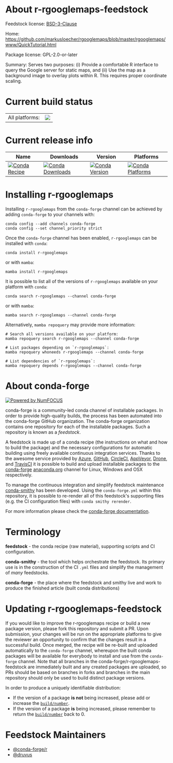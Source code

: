 About r-rgooglemaps-feedstock
=============================

Feedstock license: [BSD-3-Clause](https://github.com/conda-forge/r-rgooglemaps-feedstock/blob/main/LICENSE.txt)

Home: https://github.com/markusloecher/rgooglemaps/blob/master/rgooglemaps/www/QuickTutorial.html

Package license: GPL-2.0-or-later

Summary: Serves two purposes: (i) Provide a comfortable R interface to query the Google server for static maps, and (ii) Use the map as a background image to overlay plots within R. This requires proper coordinate scaling.

Current build status
====================


<table><tr><td>All platforms:</td>
    <td>
      <a href="https://dev.azure.com/conda-forge/feedstock-builds/_build/latest?definitionId=1542&branchName=main">
        <img src="https://dev.azure.com/conda-forge/feedstock-builds/_apis/build/status/r-rgooglemaps-feedstock?branchName=main">
      </a>
    </td>
  </tr>
</table>

Current release info
====================

| Name | Downloads | Version | Platforms |
| --- | --- | --- | --- |
| [![Conda Recipe](https://img.shields.io/badge/recipe-r--rgooglemaps-green.svg)](https://anaconda.org/conda-forge/r-rgooglemaps) | [![Conda Downloads](https://img.shields.io/conda/dn/conda-forge/r-rgooglemaps.svg)](https://anaconda.org/conda-forge/r-rgooglemaps) | [![Conda Version](https://img.shields.io/conda/vn/conda-forge/r-rgooglemaps.svg)](https://anaconda.org/conda-forge/r-rgooglemaps) | [![Conda Platforms](https://img.shields.io/conda/pn/conda-forge/r-rgooglemaps.svg)](https://anaconda.org/conda-forge/r-rgooglemaps) |

Installing r-rgooglemaps
========================

Installing `r-rgooglemaps` from the `conda-forge` channel can be achieved by adding `conda-forge` to your channels with:

```
conda config --add channels conda-forge
conda config --set channel_priority strict
```

Once the `conda-forge` channel has been enabled, `r-rgooglemaps` can be installed with `conda`:

```
conda install r-rgooglemaps
```

or with `mamba`:

```
mamba install r-rgooglemaps
```

It is possible to list all of the versions of `r-rgooglemaps` available on your platform with `conda`:

```
conda search r-rgooglemaps --channel conda-forge
```

or with `mamba`:

```
mamba search r-rgooglemaps --channel conda-forge
```

Alternatively, `mamba repoquery` may provide more information:

```
# Search all versions available on your platform:
mamba repoquery search r-rgooglemaps --channel conda-forge

# List packages depending on `r-rgooglemaps`:
mamba repoquery whoneeds r-rgooglemaps --channel conda-forge

# List dependencies of `r-rgooglemaps`:
mamba repoquery depends r-rgooglemaps --channel conda-forge
```


About conda-forge
=================

[![Powered by
NumFOCUS](https://img.shields.io/badge/powered%20by-NumFOCUS-orange.svg?style=flat&colorA=E1523D&colorB=007D8A)](https://numfocus.org)

conda-forge is a community-led conda channel of installable packages.
In order to provide high-quality builds, the process has been automated into the
conda-forge GitHub organization. The conda-forge organization contains one repository
for each of the installable packages. Such a repository is known as a *feedstock*.

A feedstock is made up of a conda recipe (the instructions on what and how to build
the package) and the necessary configurations for automatic building using freely
available continuous integration services. Thanks to the awesome service provided by
[Azure](https://azure.microsoft.com/en-us/services/devops/), [GitHub](https://github.com/),
[CircleCI](https://circleci.com/), [AppVeyor](https://www.appveyor.com/),
[Drone](https://cloud.drone.io/welcome), and [TravisCI](https://travis-ci.com/)
it is possible to build and upload installable packages to the
[conda-forge](https://anaconda.org/conda-forge) [anaconda.org](https://anaconda.org/)
channel for Linux, Windows and OSX respectively.

To manage the continuous integration and simplify feedstock maintenance
[conda-smithy](https://github.com/conda-forge/conda-smithy) has been developed.
Using the ``conda-forge.yml`` within this repository, it is possible to re-render all of
this feedstock's supporting files (e.g. the CI configuration files) with ``conda smithy rerender``.

For more information please check the [conda-forge documentation](https://conda-forge.org/docs/).

Terminology
===========

**feedstock** - the conda recipe (raw material), supporting scripts and CI configuration.

**conda-smithy** - the tool which helps orchestrate the feedstock.
                   Its primary use is in the construction of the CI ``.yml`` files
                   and simplify the management of *many* feedstocks.

**conda-forge** - the place where the feedstock and smithy live and work to
                  produce the finished article (built conda distributions)


Updating r-rgooglemaps-feedstock
================================

If you would like to improve the r-rgooglemaps recipe or build a new
package version, please fork this repository and submit a PR. Upon submission,
your changes will be run on the appropriate platforms to give the reviewer an
opportunity to confirm that the changes result in a successful build. Once
merged, the recipe will be re-built and uploaded automatically to the
`conda-forge` channel, whereupon the built conda packages will be available for
everybody to install and use from the `conda-forge` channel.
Note that all branches in the conda-forge/r-rgooglemaps-feedstock are
immediately built and any created packages are uploaded, so PRs should be based
on branches in forks and branches in the main repository should only be used to
build distinct package versions.

In order to produce a uniquely identifiable distribution:
 * If the version of a package **is not** being increased, please add or increase
   the [``build/number``](https://docs.conda.io/projects/conda-build/en/latest/resources/define-metadata.html#build-number-and-string).
 * If the version of a package **is** being increased, please remember to return
   the [``build/number``](https://docs.conda.io/projects/conda-build/en/latest/resources/define-metadata.html#build-number-and-string)
   back to 0.

Feedstock Maintainers
=====================

* [@conda-forge/r](https://github.com/orgs/conda-forge/teams/r/)
* [@druvus](https://github.com/druvus/)

